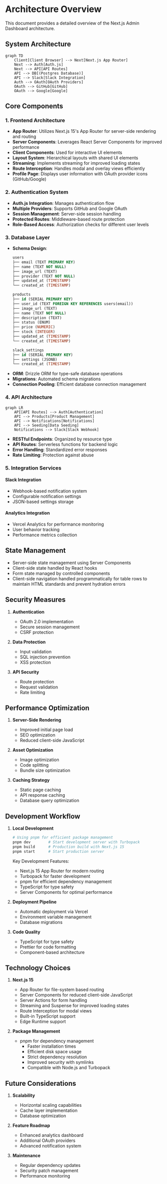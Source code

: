 # Architecture Overview

This document provides a detailed overview of the Next.js Admin Dashboard architecture.

## System Architecture

```mermaid
graph TD
    Client[Client Browser] --> Next[Next.js App Router]
    Next --> Auth[Auth.js]
    Next --> API[API Routes]
    API --> DB[(Postgres Database)]
    API --> Slack[Slack Integration]
    Auth --> OAuth[OAuth Providers]
    OAuth --> GitHub[GitHub]
    OAuth --> Google[Google]
```

## Core Components

### 1. Frontend Architecture

- **App Router**: Utilizes Next.js 15's App Router for server-side rendering and routing
- **Server Components**: Leverages React Server Components for improved performance
- **Client Components**: Used for interactive UI elements
- **Layout System**: Hierarchical layouts with shared UI elements
- **Streaming**: Implements streaming for improved loading states
- **Route Interception**: Handles modal and overlay views efficiently
- **Profile Page**: Displays user information with OAuth provider icons (GitHub/Google)

### 2. Authentication System

- **Auth.js Integration**: Manages authentication flow
- **Multiple Providers**: Supports GitHub and Google OAuth
- **Session Management**: Server-side session handling
- **Protected Routes**: Middleware-based route protection
- **Role-Based Access**: Authorization checks for different user levels

### 3. Database Layer

- **Schema Design**:
  ```sql
  users
  ├── email (TEXT PRIMARY KEY)
  ├── name (TEXT NOT NULL)
  ├── image_url (TEXT)
  ├── provider (TEXT NOT NULL)
  ├── updated_at (TIMESTAMP)
  └── created_at (TIMESTAMP)

  products
  ├── id (SERIAL PRIMARY KEY)
  ├── user_id (TEXT FOREIGN KEY REFERENCES users(email))
  ├── image_url (TEXT)
  ├── name (TEXT NOT NULL)
  ├── description (TEXT)
  ├── status (ENUM)
  ├── price (NUMERIC)
  ├── stock (INTEGER)
  ├── updated_at (TIMESTAMP)
  └── created_at (TIMESTAMP)

  slack_settings
  ├── id (SERIAL PRIMARY KEY)
  ├── settings (JSONB)
  └── created_at (TIMESTAMP)
  ```
- **ORM**: Drizzle ORM for type-safe database operations
- **Migrations**: Automated schema migrations
- **Connection Pooling**: Efficient database connection management

### 4. API Architecture

```mermaid
graph LR
    API[API Routes] --> Auth[Authentication]
    API --> Products[Product Management]
    API --> Notifications[Notifications]
    API --> Seeding[Data Seeding]
    Notifications --> Slack[Slack Webhook]
```

- **RESTful Endpoints**: Organized by resource type
- **API Routes**: Serverless functions for backend logic
- **Error Handling**: Standardized error responses
- **Rate Limiting**: Protection against abuse

### 5. Integration Services

#### Slack Integration
- Webhook-based notification system
- Configurable notification settings
- JSON-based settings storage

#### Analytics Integration
- Vercel Analytics for performance monitoring
- User behavior tracking
- Performance metrics collection

## State Management

- Server-side state management using Server Components
- Client-side state handled by React hooks
- Form state managed by controlled components
- Client-side navigation handled programmatically for table rows to maintain HTML standards and prevent hydration errors

## Security Measures

1. **Authentication**
   - OAuth 2.0 implementation
   - Secure session management
   - CSRF protection

2. **Data Protection**
   - Input validation
   - SQL injection prevention
   - XSS protection

3. **API Security**
   - Route protection
   - Request validation
   - Rate limiting

## Performance Optimization

1. **Server-Side Rendering**
   - Improved initial page load
   - SEO optimization
   - Reduced client-side JavaScript

2. **Asset Optimization**
   - Image optimization
   - Code splitting
   - Bundle size optimization

3. **Caching Strategy**
   - Static page caching
   - API response caching
   - Database query optimization

## Development Workflow

1. **Local Development**
   ```bash
   # Using pnpm for efficient package management
   pnpm dev        # Start development server with Turbopack
   pnpm build      # Production build with Next.js 15
   pnpm start      # Start production server
   ```

   Key Development Features:
   - Next.js 15 App Router for modern routing
   - Turbopack for faster development
   - pnpm for efficient dependency management
   - TypeScript for type safety
   - Server Components for optimal performance

2. **Deployment Pipeline**
   - Automatic deployment via Vercel
   - Environment variable management
   - Database migrations

3. **Code Quality**
   - TypeScript for type safety
   - Prettier for code formatting
   - Component-based architecture

## Technology Choices

1. **Next.js 15**
   - App Router for file-system based routing
   - Server Components for reduced client-side JavaScript
   - Server Actions for form handling
   - Streaming and Suspense for improved loading states
   - Route Interception for modal views
   - Built-in TypeScript support
   - Edge Runtime support

2. **Package Management**
   - pnpm for dependency management
     * Faster installation times
     * Efficient disk space usage
     * Strict dependency resolution
     * Improved security with symlinks
     * Compatible with Node.js and Turbopack

## Future Considerations

1. **Scalability**
   - Horizontal scaling capabilities
   - Cache layer implementation
   - Database optimization

2. **Feature Roadmap**
   - Enhanced analytics dashboard
   - Additional OAuth providers
   - Advanced notification system

3. **Maintenance**
   - Regular dependency updates
   - Security patch management
   - Performance monitoring
